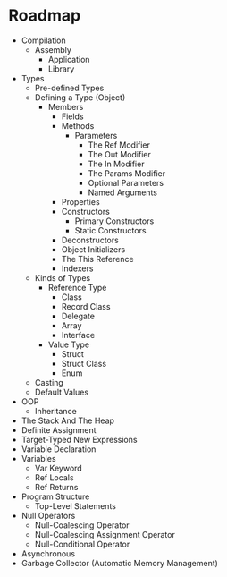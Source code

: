 # Roadmap

- Compilation
  - Assembly
    - Application
    - Library
- Types
  - Pre-defined Types
  - Defining a Type (Object)
    - Members
      - Fields
      - Methods
        - Parameters
          - The Ref Modifier
          - The Out Modifier
          - The In Modifier
          - The Params Modifier
          - Optional Parameters
          - Named Arguments
      - Properties
      - Constructors
        - Primary Constructors
        - Static Constructors
      - Deconstructors
      - Object Initializers
      - The This Reference
      - Indexers
  - Kinds of Types
    - Reference Type
      - Class
      - Record Class
      - Delegate
      - Array
      - Interface
    - Value Type
      - Struct
      - Struct Class
      - Enum
  - Casting
  - Default Values
- OOP
  - Inheritance
- The Stack And The Heap
- Definite Assignment
- Target-Typed New Expressions
- Variable Declaration
- Variables
  - Var Keyword
  - Ref Locals
  - Ref Returns
- Program Structure
  - Top-Level Statements
- Null Operators
  - Null-Coalescing Operator
  - Null-Coalescing Assignment Operator
  - Null-Conditional Operator
- Asynchronous
- Garbage Collector (Automatic Memory Management)
